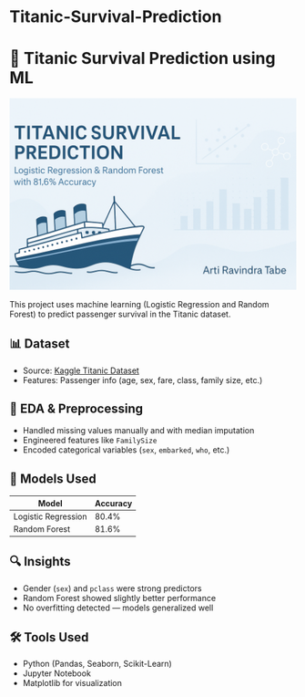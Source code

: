 # Titanic-Survival-Prediction
# 🚢 Titanic Survival Prediction using ML
![Banner](banner.png)

This project uses machine learning (Logistic Regression and Random Forest) to predict passenger survival in the Titanic dataset.

## 📊 Dataset

- Source: [Kaggle Titanic Dataset](https://www.kaggle.com/c/titanic/data)
- Features: Passenger info (age, sex, fare, class, family size, etc.)

## 🧹 EDA & Preprocessing

- Handled missing values manually and with median imputation
- Engineered features like `FamilySize`
- Encoded categorical variables (`sex`, `embarked`, `who`, etc.)

## 🤖 Models Used

| Model               | Accuracy |
|---------------------|----------|
| Logistic Regression | 80.4%    |
| Random Forest       | 81.6%    |

## 🔍 Insights

- Gender (`sex`) and `pclass` were strong predictors
- Random Forest showed slightly better performance
- No overfitting detected — models generalized well


## 🛠️ Tools Used

- Python (Pandas, Seaborn, Scikit-Learn)
- Jupyter Notebook
- Matplotlib for visualization
